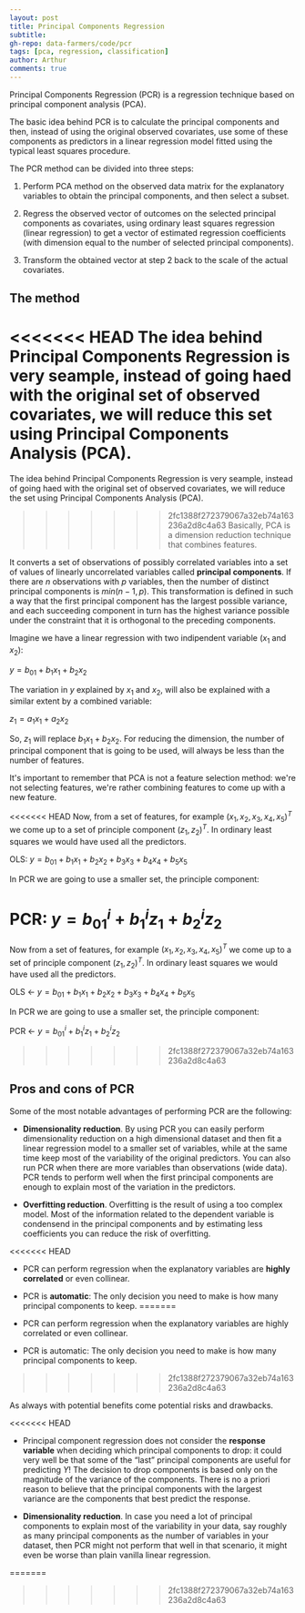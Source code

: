 ```yaml
---
layout: post
title: Principal Components Regression
subtitle: 
gh-repo: data-farmers/code/pcr
tags: [pca, regression, classification]
author: Arthur
comments: true
---
```


Principal Components Regression (PCR) is a regression technique based on principal component analysis (PCA).

The basic idea behind PCR is to calculate the principal components and then, instead of using the original observed covariates, use some of these components as predictors in a linear regression model fitted using the typical least squares procedure.

The PCR method can be divided into three steps:

1) Perform PCA method on the observed data matrix for the explanatory variables to obtain the principal components, and then select a subset.

2) Regress the observed vector of outcomes on the selected principal components as covariates, using ordinary least squares regression (linear regression) to get a vector of estimated regression coefficients (with dimension equal to the number of selected principal components).

3) Transform the obtained vector at step 2 back to the scale of the actual covariates.

## The method

<<<<<<< HEAD
The idea behind Principal Components Regression is very seample, instead of going haed with the original set of observed covariates, we will reduce this set using Principal Components Analysis (PCA).
=======
The idea behind Principal Components Regression is very seample, instead of going haed with the original set of observed covariates, we will reduce the set using Principal Components Analysis (PCA).
>>>>>>> 2fc1388f272379067a32eb74a163236a2d8c4a63
Basically, PCA is a dimension reduction technique that combines features.

It converts a set of observations of possibly correlated variables into a set of values of linearly uncorrelated variables called **principal components**. If there are $n$ observations with $p$ variables, then the number of distinct principal components is $min(n-1, p)$.
This transformation is defined in such a way that the first principal component has the largest possible variance, and each succeeding component in turn has the highest variance possible under the constraint that it is orthogonal to the preceding components.

Imagine we have a linear regression with two indipendent variable ($x_1$ and $x_2$):

$y = b_01 + b_1x_1 + b_2x_2$

The variation in $y$ explained by $x_1$ and $x_2$, will also be explained with a similar extent by a combined variable:

$z_1 = a_1x_1 + a_2x_2$

So, $z_1$ will replace $b_1x_1 + b_2x_2$. For reducing the dimension, the number of principal component that is going to be used, will always be less than the number of features.

It's important to remember that PCA is not a feature selection method: we're not selecting features, we're rather combining features to come up with a new feature.

<<<<<<< HEAD
Now, from a set of features, for example $(x_1, x_2, x_3, x_4, x_5)^T$ we come up to a set of principle component $(z_1, z_2)^T$.
In ordinary least squares we would have used all the predictors.

OLS:	$y = b_01 + b_1x_1 + b_2x_2 + b_3x_3 + b_4x_4 + b_5x_5$

In PCR we are going to use a smaller set, the principle component:

PCR:	$y = b^i_01 + b^i_1z_1 + b^i_2z_2$
=======
Now from a set of features, for example $(x_1, x_2, x_3, x_4, x_5)^T$ we come up to a set of principle component $(z_1, z_2)^T$.
In ordinary least squares we would have used all the predictors.

OLS	<-	$y = b_01 + b_1x_1 + b_2x_2 + b_3x_3 + b_4x_4 + b_5x_5$

In PCR we are going to use a smaller set, the principle component:

PCR	<-	$y = b^i_01 + b^i_1z_1 + b^i_2z_2$
>>>>>>> 2fc1388f272379067a32eb74a163236a2d8c4a63

## Pros and cons of PCR

Some of the most notable advantages of performing PCR are the following:

-	**Dimensionality reduction**. By using PCR you can easily perform dimensionality reduction on a high dimensional dataset and then fit a linear regression model to a smaller set of variables, while at the same time keep most of the variability of the original predictors.
You can also run PCR when there are more variables than observations (wide data).
PCR tends to perform well when the first principal components are enough to explain most of the variation in the predictors.

-	**Overfitting reduction**. Overfitting is the result of using a too complex model. Most of the information related to the dependent variable is condensend in the principal components and by estimating less coefficients you can reduce the risk of overfitting.

<<<<<<< HEAD
-	PCR can perform regression when the explanatory variables are **highly correlated** or even collinear.

-	PCR is **automatic**: The only decision you need to make is how many principal components to keep.
=======
-	PCR can perform regression when the explanatory variables are highly correlated or even collinear.

-	PCR is automatic: The only decision you need to make is how many principal components to keep.
>>>>>>> 2fc1388f272379067a32eb74a163236a2d8c4a63



As always with potential benefits come potential risks and drawbacks.

<<<<<<< HEAD
-	Principal component regression does not consider the **response variable** when deciding which principal components to drop: it could very well be that some of
the “last” principal components are useful for predicting $Y$!
The decision to drop components is based only on the magnitude of the variance of the components. There is no a priori reason to believe that the principal components with the largest variance are the components that best predict the response. 

-	**Dimensionality reduction**. In case you need a lot of principal components to explain most of the variability in your data, say roughly as many principal components as the number of variables in your dataset, then PCR might not perform that well in that scenario, it might even be worse than plain vanilla linear regression.

<!--
=======
-	Principal component regression does not consider the response variable when deciding which principal components to drop: it could very well be that some of
the “last” principal components are useful for predicting $Y$!
The decision to drop components is based only on the magnitude of the variance of the components. There is no a priori reason to believe that the principal components with the largest variance are the components that best predict the response. Infact, 

-	**Dimensionality reduction**. In case you need a lot of principal components to explain most of the variability in your data, say roughly as many principal components as the number of variables in your dataset, then PCR might not perform that well in that scenario, it might even be worse than plain vanilla linear regression.

>>>>>>> 2fc1388f272379067a32eb74a163236a2d8c4a63
## The code


| Label | Y |
| :------ |:--- |
| A | 1 |
| B | 0 |


`sklearn`

```python
from sklearn.cross_decomposition import PLSRegression

# 2 Latent Variables, no scaling
plsr = PLSRegression(n_components=2, scale=False)

# PLS-DA algorithm
plsr.fit(X, Y)

# Just print the resulting scores
plsr.x_scores_
```

`plsr.x_scores_` 

<<<<<<< HEAD
-->
=======
>>>>>>> 2fc1388f272379067a32eb74a163236a2d8c4a63

